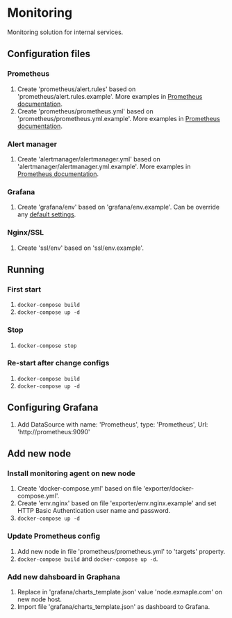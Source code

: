 # Monitoring

Monitoring solution for internal services.

## Configuration files

### Prometheus

1. Create 'prometheus/alert.rules' based on 'prometheus/alert.rules.example'. More examples in [Prometheus documentation](https://prometheus.io/docs/alerting/rules/).
2. Create 'prometheus/prometheus.yml' based on 'prometheus/prometheus.yml.example'. More examples in [Prometheus documentation](https://prometheus.io/docs/operating/configuration/).

### Alert manager

1. Create 'alertmanager/alertmanager.yml' based on 'alertmanager/alertmanager.yml.example'. More examples in [Prometheus documentation](https://prometheus.io/docs/alerting/configuration/).

### Grafana

1. Create 'grafana/env' based on 'grafana/env.example'. Can be override any [default settings](https://github.com/grafana/grafana/blob/master/conf/defaults.ini).

### Nginx/SSL

1. Create 'ssl/env' based on 'ssl/env.example'.


## Running

### First start
1. ```docker-compose build```
2. ```docker-compose up -d```

### Stop

1. ```docker-compose stop```

### Re-start after change configs

1. ```docker-compose build```
2. ```docker-compose up -d```

## Configuring Grafana

1. Add DataSource with name: 'Prometheus', type: 'Prometheus', Url: 'http://prometheus:9090'

## Add new node

### Install monitoring agent on new node 

1. Create 'docker-compose.yml' based on file 'exporter/docker-compose.yml'. 
2. Create 'env.nginx' based on file 'exporter/env.nginx.example' and set HTTP Basic Authentication user name and password.
3. ```docker-compose up -d```

### Update Prometheus config

1. Add new node in file 'prometheus/prometheus.yml' to 'targets' property.
2. ```docker-compose build``` and ```docker-compose up -d```.

### Add new dahsboard in Graphana

1. Replace in 'grafana/charts_template.json' value 'node.exmaple.com' on new node host.
2. Import file 'grafana/charts_template.json' as dashboard to Grafana.
